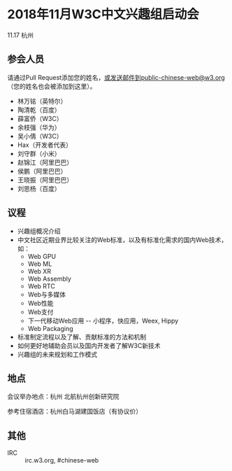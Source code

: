 # 2018年11月W3C中文兴趣组启动会

11.17 杭州

## 参会人员

请通过Pull Request添加您的姓名，或发送邮件到public-chinese-web@w3.org（您的姓名也会被添加到这里）。

* 林万铭（英特尔）
* 陶清乾（百度）
* 薛富侨（W3C）
* 余枝强（华为）
* 吴小倩（W3C）
* Hax（开发者代表）
* 刘守群（小米）
* 赵锦江（阿里巴巴）
* 侯鹏（阿里巴巴）
* 王晓振（阿里巴巴）
* 刘思杨（百度）

## 议程

* 兴趣组概况介绍
* 中文社区近期业界比较关注的Web标准，以及有标准化需求的国内Web技术，如：
  * Web GPU
  * Web ML
  * Web XR
  * Web Assembly
  * Web RTC
  * Web与多媒体
  * Web性能
  * Web支付
  * 下一代移动Web应用 -- 小程序，快应用，Weex, Hippy
  * Web Packaging
* 标准制定流程以及了解、贡献标准的方法和机制
* 如何更好地辅助会员以及国内开发者了解W3C新技术
* 兴趣组的未来规划和工作模式

## 地点

会议举办地点：杭州 北航杭州创新研究院

参考住宿酒店：杭州白马湖建国饭店（有协议价）

## 其他

<dl>
<dt>IRC</dt>
<dd>irc.w3.org, #chinese-web</dd>
</dl>
